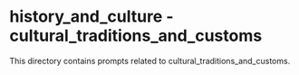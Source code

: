 # history_and_culture - cultural_traditions_and_customs

This directory contains prompts related to cultural_traditions_and_customs.